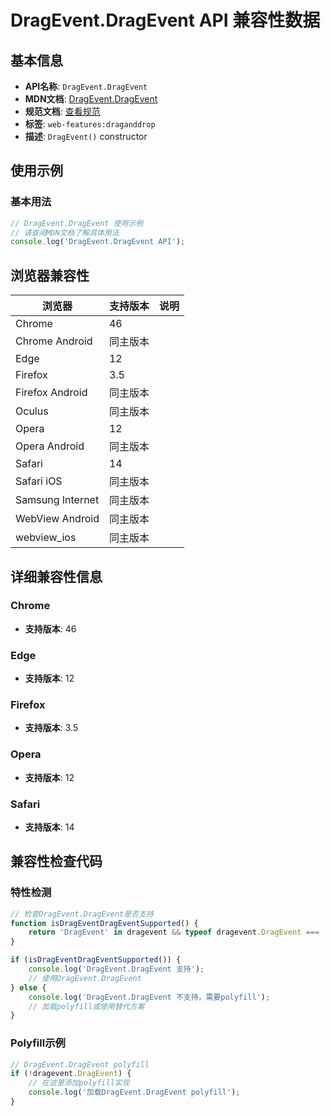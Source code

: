# DragEvent.DragEvent API 兼容性数据

## 基本信息

- **API名称**: `DragEvent.DragEvent`
- **MDN文档**: [DragEvent.DragEvent](https://developer.mozilla.org/docs/Web/API/DragEvent/DragEvent)
- **规范文档**: [查看规范](https://html.spec.whatwg.org/multipage/dnd.html#the-dragevent-interface)
- **标签**: `web-features:draganddrop`
- **描述**: `DragEvent()` constructor

## 使用示例

### 基本用法

```javascript
// DragEvent.DragEvent 使用示例
// 请查阅MDN文档了解具体用法
console.log('DragEvent.DragEvent API');
```

## 浏览器兼容性

| 浏览器 | 支持版本 | 说明 |
|--------|----------|------|
| Chrome | 46 |  |
| Chrome Android | 同主版本 |  |
| Edge | 12 |  |
| Firefox | 3.5 |  |
| Firefox Android | 同主版本 |  |
| Oculus | 同主版本 |  |
| Opera | 12 |  |
| Opera Android | 同主版本 |  |
| Safari | 14 |  |
| Safari iOS | 同主版本 |  |
| Samsung Internet | 同主版本 |  |
| WebView Android | 同主版本 |  |
| webview_ios | 同主版本 |  |

## 详细兼容性信息

### Chrome

- **支持版本**: 46

### Edge

- **支持版本**: 12

### Firefox

- **支持版本**: 3.5

### Opera

- **支持版本**: 12

### Safari

- **支持版本**: 14

## 兼容性检查代码

### 特性检测

```javascript
// 检查DragEvent.DragEvent是否支持
function isDragEventDragEventSupported() {
    return 'DragEvent' in dragevent && typeof dragevent.DragEvent === 'function';
}

if (isDragEventDragEventSupported()) {
    console.log('DragEvent.DragEvent 支持');
    // 使用DragEvent.DragEvent
} else {
    console.log('DragEvent.DragEvent 不支持，需要polyfill');
    // 加载polyfill或使用替代方案
}
```

### Polyfill示例

```javascript
// DragEvent.DragEvent polyfill
if (!dragevent.DragEvent) {
    // 在这里添加polyfill实现
    console.log('加载DragEvent.DragEvent polyfill');
}
```

